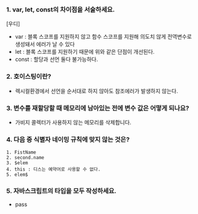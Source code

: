 ### 1. var, let, const의 차이점을 서술하세요.
[우디] 
 - var : 블록 스코프를 지원하지 않고 함수 스코프를 지원해 의도치 않게 전역변수로 생성돼서 에러가 날 수 있다
 - let : 블록 스코프를 지원하기 때문에 위와 같은 단점이 개선된다.
 - const : 할당과 선언 둘다 불가능하다.
### 2. 호이스팅이란?
 - 렉시컬환경에서 선언을 순서대로 하지 않아도 참조에러가 발생하지 않는다.
### 3. 변수를 재할당할 때 메모리에 남아있는 전에 변수 값은 어떻게 되나요?
 - 가비지 콜렉터가 사용하지 않는 메모리를 삭제합니다.
### 4. 다음 중 식별자 네이밍 규칙에 맞지 않는 것은?
    1. FistName
    2. second.name
    3. $elem
    4. this : 디스는 예약어로 사용할 수 없다.
    5. elem$

### 5. 자바스크립트의 타입을 모두 작성하세요.
 - pass



